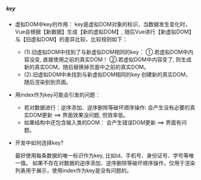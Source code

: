 ##### key

* 虚拟DOM中key的作用：
  key是虚拟DOM对象的标识，当数据发生变化时，Vue会根据【新数据】生成【新的虚拟DOM】, 随后Vue进行【新虚拟DOM】与【旧虚拟DOM】的差异比较，比较规则如下：

  * (1).旧虚拟DOM中找到了与新虚拟DOM相同的key：
    	①.若虚拟DOM中内容没变, 直接使用之前的真实DOM！
    	②.若虚拟DOM中内容变了, 则生成新的真实DOM，随后替换掉页面中之前的真实DOM。
  * (2).旧虚拟DOM中未找到与新虚拟DOM相同的key
    	创建新的真实DOM，随后渲染到到页面。

* 用index作为key可能会引发的问题：

  * 若对数据进行：逆序添加、逆序删除等破坏顺序操作:
    会产生没有必要的真实DOM更新 ==> 界面效果没问题, 但效率低。
  * 如果结构中还包含输入类的DOM：
    会产生错误DOM更新 ==> 界面有问题。

* 开发中如何选择key?

  最好使用每条数据的唯一标识作为key, 比如id、手机号、身份证号、学号等唯一值。
  如果不存在对数据的逆序添加、逆序删除等破坏顺序操作，仅用于渲染列表用于展示，使用index作为key是没有问题的。